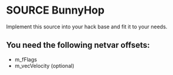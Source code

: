# SOURCE BunnyHop

Implement this source into your hack base and fit it to your needs.

You need the following netvar offsets:
----
- m_fFlags
- m_vecVelocity (optional)

